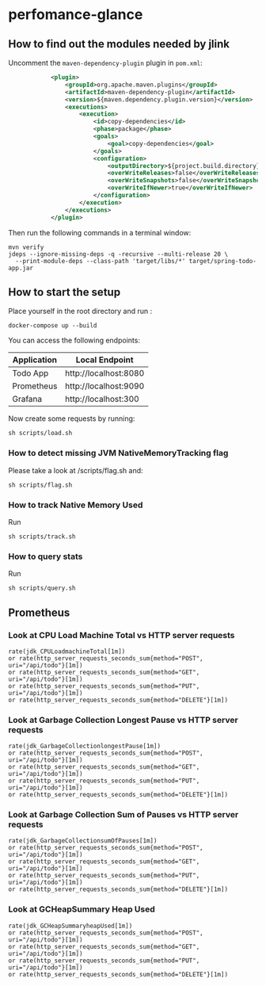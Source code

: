 # perfomance-glance

## How to find out the modules needed by jlink

Uncomment the `maven-dependency-plugin` plugin in `pom.xml`:

```xml
            <plugin>
                <groupId>org.apache.maven.plugins</groupId>
                <artifactId>maven-dependency-plugin</artifactId>
                <version>${maven.dependency.plugin.version}</version>
                <executions>
                    <execution>
                        <id>copy-dependencies</id>
                        <phase>package</phase>
                        <goals>
                            <goal>copy-dependencies</goal>
                        </goals>
                        <configuration>
                            <outputDirectory>${project.build.directory}/libs</outputDirectory>
                            <overWriteReleases>false</overWriteReleases>
                            <overWriteSnapshots>false</overWriteSnapshots>
                            <overWriteIfNewer>true</overWriteIfNewer>
                        </configuration>
                    </execution>
                </executions>
            </plugin>
```
Then run the following commands in a terminal window:

```shell
mvn verify
jdeps --ignore-missing-deps -q -recursive --multi-release 20 \
  --print-module-deps --class-path 'target/libs/*' target/spring-todo-app.jar
```

## How to start the setup

Place yourself in the root directory and run :
```shell
docker-compose up --build
```
You can access the following endpoints:
 
| Application | Local Endpoint        |
|-------------|-----------------------|
| Todo App    | http://localhost:8080 |
| Prometheus  | http://localhost:9090 |
| Grafana     | http://localhost:300  |

Now create some requests by running:

```shell
sh scripts/load.sh
```

### How to detect missing JVM NativeMemoryTracking flag

Please take a look at /scripts/flag.sh and:

```shell
sh scripts/flag.sh
```

### How to track Native Memory Used 
Run

```shell
sh scripts/track.sh
```
### How to query stats
Run

```shell
sh scripts/query.sh
```

## Prometheus
### Look at CPU Load Machine Total vs HTTP server requests

```shell
rate(jdk_CPULoadmachineTotal[1m]) 
or rate(http_server_requests_seconds_sum{method="POST", uri="/api/todo"}[1m]) 
or rate(http_server_requests_seconds_sum{method="GET", uri="/api/todo"}[1m]) 
or rate(http_server_requests_seconds_sum{method="PUT", uri="/api/todo"}[1m])
or rate(http_server_requests_seconds_sum{method="DELETE"}[1m]) 
```

### Look at Garbage Collection Longest Pause vs HTTP server requests

```shell
rate(jdk_GarbageCollectionlongestPause[1m]) 
or rate(http_server_requests_seconds_sum{method="POST", uri="/api/todo"}[1m]) 
or rate(http_server_requests_seconds_sum{method="GET", uri="/api/todo"}[1m]) 
or rate(http_server_requests_seconds_sum{method="PUT", uri="/api/todo"}[1m])
or rate(http_server_requests_seconds_sum{method="DELETE"}[1m]) 
```

### Look at Garbage Collection Sum of Pauses vs HTTP server requests

```shell
rate(jdk_GarbageCollectionsumOfPauses[1m]) 
or rate(http_server_requests_seconds_sum{method="POST", uri="/api/todo"}[1m]) 
or rate(http_server_requests_seconds_sum{method="GET", uri="/api/todo"}[1m]) 
or rate(http_server_requests_seconds_sum{method="PUT", uri="/api/todo"}[1m])
or rate(http_server_requests_seconds_sum{method="DELETE"}[1m]) 
```
### Look at GCHeapSummary Heap Used

```shell
rate(jdk_GCHeapSummaryheapUsed[1m]) 
or rate(http_server_requests_seconds_sum{method="POST", uri="/api/todo"}[1m]) 
or rate(http_server_requests_seconds_sum{method="GET", uri="/api/todo"}[1m]) 
or rate(http_server_requests_seconds_sum{method="PUT", uri="/api/todo"}[1m])
or rate(http_server_requests_seconds_sum{method="DELETE"}[1m]) 
```



